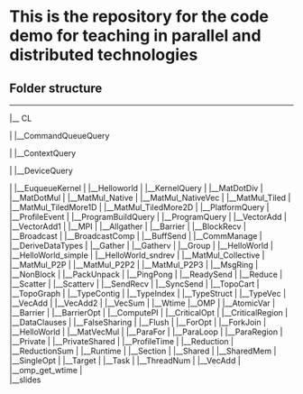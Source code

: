 # This is the repository for the code demo for teaching in parallel and distributed technologies

## Folder structure

___

  |__ CL
  
  |  |__CommandQueueQuery
  
  |  |__ContextQuery
  
  |  |__DeviceQuery
  
  |  |__EuqueueKernel
  |  |__Helloworld
  |  |__KernelQuery
  |  |__MatDotDiv
  |  |__MatDotMul
  |  |__MatMul_Native
  |  |__MatMul_NativeVec
  |  |__MatMul_Tiled
  |  |__MatMul_TiledMore1D
  |  |__MatMul_TiledMore2D
  |  |__PlatformQuery
  |  |__ProfileEvent
  |  |__ProgramBuildQuery
  |  |__ProgramQuery
  |  |__VectorAdd
  |  |__VectorAdd1 
  |
  |__MPI
  |  |__Allgather
  |  |__Barrier
  |  |__BlockRecv
  |  |__Broadcast
  |  |__BroadcastComp
  |  |__BuffSend
  |  |__CommManage
  |  |__DeriveDataTypes
  |  |__Gather
  |  |__Gatherv
  |  |__Group
  |  |__HelloWorld
  |  |__HelloWorld_simple
  |  |__HelloWorld_sndrev
  |  |__MatMul_Collective
  |  |__MatMul_P2P
  |  |__MatMul_P2P2
  |  |__MatMul_P2P3
  |  |__MsgRing
  |  |__NonBlock
  |  |__PackUnpack
  |  |__PingPong
  |  |__ReadySend
  |  |__Reduce
  |  |__Scatter
  |  |__Scatterv
  |  |__SendRecv
  |  |__SyncSend
  |  |__TopoCart
  |  |__TopoGraph
  |  |__TypeContig
  |  |__TypeIndex
  |  |__TypeStruct
  |  |__TypeVec
  |  |__VecAdd
  |  |__VecAdd2
  |  |__VecSum
  |  |__Wtime 
  |__OMP
  |  |__AtomicVar
  |  |__Barrier
  |  |__BarrierOpt
  |  |__ComputePI
  |  |__CriticalOpt
  |  |__CriticalRegion
  |  |__DataClauses
  |  |__FalseSharing
  |  |__Flush
  |  |__ForOpt
  |  |__ForkJoin
  |  |__HelloWorld
  |  |__MatVecMul
  |  |__ParaFor
  |  |__ParaLoop
  |  |__ParaRegion
  |  |__Private
  |  |__PrivateShared
  |  |__ProfileTime
  |  |__Reduction
  |  |__ReductionSum
  |  |__Runtime
  |  |__Section
  |  |__Shared
  |  |__SharedMem
  |  |__SingleOpt
  |  |__Target
  |  |__Task
  |  |__ThreadNum
  |  |__VecAdd
  |  |__omp_get_wtime 
  |  
  |__slides  
